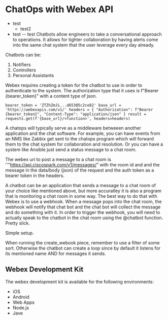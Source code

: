 # ChatOps with Webex API

- test
    - test2
- test
-- test
Chatbots allow engineers to take a conversational approach to operations. It allows for tighter collaboration by having alerts come into the same chat system that the user leverage every day already. 

Chatbots can be:
1. Notifiers
2. Controllers
3. Personal Assistants

Webex requires creating a token for the chatbot to use in order to authenticate to the system. The authorization type that it uses is f"Bearer {bearer_token}" with a content type of json.

`
    bearer_token = 'ZTZhZmJi...d65305c2ce82'
    base_url = 'https://webexapis.com/v1/'
    headers = {
        "Authorization": f"Bearer {bearer_token}",
        "Content-Type": "application/json"
    }
    result = requests.get(f'{base_url}/<function>', headers=headers)
`

A chatops will typically serve as a middleware betweeen another application and the chat software. For example, you can have events from an NMS like Zabbix get sent to the chatops program which will forward them to the chat system for collaboration and resolution. Or you can have a system like Ansible just send a status message to a chat room. 

The webex uri to post a message to a chat room is
''"https://api.ciscospark.com/v1/messages/" with the room id and and the message in the data/body (json) of the request and the auth token as a bearer token in the headers. 

A chatbot can be an application that sends a message to a chat room of your choice like mentioned above, but more accuratley it is also a program that is monitoring a chat room in some way. The best way to do that with Webex is to use a webhook. When a message pops into the chat room, the webhook will notify that chat bot and the chat bot will collect the message and do something with it. In order to trigger the webhook, you will need to actually speak to the chatbot in the chat room using the @chatbot function. Pretty slick.

Simple setup. 

When running the create_webook piece, remember to use a filter of some sort. Otherwise the chatbot can create a loop since by default it listens for its mentioned name AND for messages it sends. 

## Webex Development Kit

The webex development kit is available for the following environments:
- iOS
- Android
- Web Apps
- Node.js
- Jave